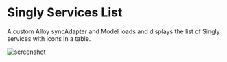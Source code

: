# Singly Services List ##

A custom Alloy syncAdapter and Model loads and displays the list of Singly services with icons in a table.

![screenshot](https://raw.github.com/jbeuckm/SinglyServicesModel/master/screenshot.png)